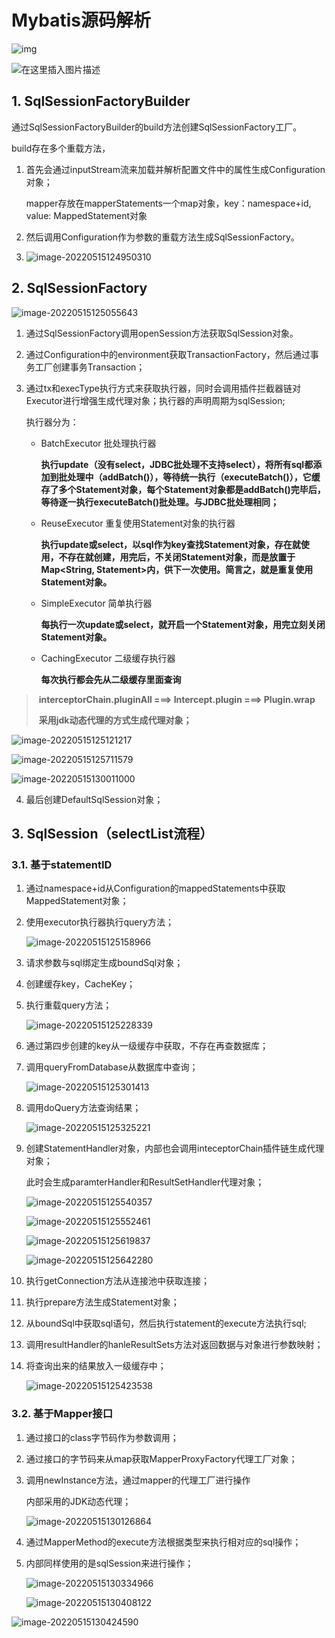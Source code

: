 # Mybatis源码解析

![img](https://p1-jj.byteimg.com/tos-cn-i-t2oaga2asx/gold-user-assets/2020/4/13/1717343a66d9566c~tplv-t2oaga2asx-zoom-in-crop-mark:1304:0:0:0.awebp)

![在这里插入图片描述](https://raw.staticdn.net/coderSpw/notes/master/note_img/1717343a5a426a4d~tplv-t2oaga2asx-zoom-in-crop-mark:1304:0:0:0.awebp)

## 1.  SqlSessionFactoryBuilder

通过SqlSessionFactoryBuilder的build方法创建SqlSessionFactory工厂。

build存在多个重载方法，

1. 首先会通过inputStream流来加载并解析配置文件中的属性生成Configuration对象；

   mapper存放在mapperStatements一个map对象，key：namespace+id, value: MappedStatement对象

2. 然后调用Configuration作为参数的重载方法生成SqlSessionFactory。

3. ![image-20220515124950310](https://raw.staticdn.net/coderSpw/notes/master/note_img/image-20220515124950310.png)

## 2. SqlSessionFactory

![image-20220515125055643](https://raw.staticdn.net/coderSpw/notes/master/note_img/image-20220515125055643.png)

1. 通过SqlSessionFactory调用openSession方法获取SqlSession对象。

2. 通过Configuration中的environment获取TransactionFactory，然后通过事务工厂创建事务Transaction；

3. 通过tx和execType执行方式来获取执行器，同时会调用插件拦截器链对Executor进行增强生成代理对象；执行器的声明周期为sqlSession; 

   执行器分为：

   - BatchExecutor   批处理执行器

     **执行update（没有select，JDBC批处理不支持select），将所有sql都添加到批处理中（addBatch()），等待统一执行（executeBatch()），它缓存了多个Statement对象，每个Statement对象都是addBatch()完毕后，等待逐一执行executeBatch()批处理。与JDBC批处理相同；**

   - ReuseExecutor    重复使用Statement对象的执行器

     **执行update或select，以sql作为key查找Statement对象，存在就使用，不存在就创建，用完后，不关闭Statement对象，而是放置于Map<String, Statement>内，供下一次使用。简言之，就是重复使用Statement对象。**

   - SimpleExecutor   简单执行器

     **每执行一次update或select，就开启一个Statement对象，用完立刻关闭Statement对象。**

   - CachingExecutor    二级缓存执行器

     **每次执行都会先从二级缓存里面查询**

> ​		**interceptorChain.pluginAll   ===> Intercept.plugin  ===>  Plugin.wrap**
>
> ​		**采用jdk动态代理的方式生成代理对象；**

![image-20220515125121217](https://raw.staticdn.net/coderSpw/notes/master/note_img/image-20220515125121217.png)

![image-20220515125711579](https://raw.staticdn.net/coderSpw/notes/master/note_img/image-20220515125711579.png)

![image-20220515130011000](https://raw.staticdn.net/coderSpw/notes/master/note_img/image-20220515130011000.png)

4. 最后创建DefaultSqlSession对象；

## 3. SqlSession（selectList流程）

### 3.1. 基于statementID

1. 通过namespace+id从Configuration的mappedStatements中获取MappedStatement对象；

2. 使用executor执行器执行query方法；

   ![image-20220515125158966](https://raw.staticdn.net/coderSpw/notes/master/note_img/image-20220515125158966.png)

3. 请求参数与sql绑定生成boundSql对象；

4. 创建缓存key，CacheKey；

5. 执行重载query方法；

   ![image-20220515125228339](https://raw.staticdn.net/coderSpw/notes/master/note_img/image-20220515125228339.png)

6. 通过第四步创建的key从一级缓存中获取，不存在再查数据库；

7. 调用queryFromDatabase从数据库中查询；

   ![image-20220515125301413](https://raw.staticdn.net/coderSpw/notes/master/note_img/image-20220515125301413.png)

8. 调用doQuery方法查询结果；

   ![image-20220515125325221](https://raw.staticdn.net/coderSpw/notes/master/note_img/image-20220515125325221.png)

9. 创建StatementHandler对象，内部也会调用inteceptorChain插件链生成代理对象；

   此时会生成paramterHandler和ResultSetHandler代理对象；

   ![image-20220515125540357](https://raw.staticdn.net/coderSpw/notes/master/note_img/image-20220515125540357.png)

   ![image-20220515125552461](https://raw.staticdn.net/coderSpw/notes/master/note_img/image-20220515125552461.png)

   ![image-20220515125619837](https://raw.staticdn.net/coderSpw/notes/master/note_img/image-20220515125619837.png)

   ![image-20220515125642280](https://raw.staticdn.net/coderSpw/notes/master/note_img/image-20220515125642280.png)

10. 执行getConnection方法从连接池中获取连接；

11. 执行prepare方法生成Statement对象；

12. 从boundSql中获取sql语句，然后执行statement的execute方法执行sql;

13. 调用resultHandler的hanleResultSets方法对返回数据与对象进行参数映射；

14. 将查询出来的结果放入一级缓存中；

    ![image-20220515125423538](https://raw.staticdn.net/coderSpw/notes/master/note_img/image-20220515125423538.png)

### 3.2. 基于Mapper接口

1. 通过接口的class字节码作为参数调用；

2. 通过接口的字节码来从map获取MapperProxyFactory代理工厂对象；

3. 调用newInstance方法，通过mapper的代理工厂进行操作

   内部采用的JDK动态代理；

   ![image-20220515130126864](https://raw.staticdn.net/coderSpw/notes/master/note_img/image-20220515130126864.png)

4. 通过MapperMethod的execute方法根据类型来执行相对应的sql操作；

5. 内部同样使用的是sqlSession来进行操作；

   ![image-20220515130334966](https://raw.staticdn.net/coderSpw/notes/master/note_img/image-20220515130334966.png)

   ![image-20220515130408122](https://raw.staticdn.net/coderSpw/notes/master/note_img/image-20220515130408122.png)

![image-20220515130424590](https://raw.staticdn.net/coderSpw/notes/master/note_img/image-20220515130424590.png)
